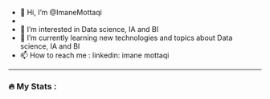 - 👋 Hi, I’m @ImaneMottaqi 
- 
- 👀 I’m interested in Data science, IA and BI
- 🌱 I’m currently learning new technologies and topics about Data science, IA and BI
- 📫 How to reach me : linkedin: imane mottaqi


---

### :fire: My Stats :

